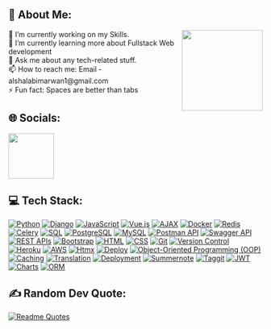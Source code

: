 ## 💫 About Me:
<img src="https://user-images.githubusercontent.com/74038190/229223156-0cbdaba9-3128-4d8e-8719-b6b4cf741b67.gif" width="160" align="right" /> 
🔭 I’m currently working on my Skills.<br>🌱 I’m currently learning more about Fullstack Web development<br>💬 Ask me about any tech-related stuff.<br>📫 How to reach me: Email - alshalabimarwan1@gmail.com<br>⚡ Fun fact: Spaces are better than tabs 










## 🌐 Socials:
<a href="https://www.linkedin.com/in/marwan-al-shalabi-794902288/"><img src="https://user-images.githubusercontent.com/74038190/235294012-0a55e343-37ad-4b0f-924f-c8431d9d2483.gif" width="90"></a>


## 💻 Tech Stack:

[![Python](https://img.shields.io/badge/Python-blue?style=for-the-badge&logo=python&logoColor=white&labelColor=306998)](https://www.python.org/)
[![Django](https://img.shields.io/badge/Django-green?style=for-the-badge&logo=django&logoColor=white&labelColor=092E20)](https://www.djangoproject.com/)
[![JavaScript](https://img.shields.io/badge/JavaScript-F7DF1E?style=for-the-badge&logo=javascript&logoColor=black&labelColor=F7DF1E)](https://developer.mozilla.org/en-US/docs/Web/JavaScript)
[![Vue.js](https://img.shields.io/badge/Vue.js-4FC08D?style=for-the-badge&logo=vue.js&logoColor=white&labelColor=4FC08D)](https://vuejs.org/)
[![AJAX](https://img.shields.io/badge/AJAX-111111?style=for-the-badge&labelColor=111111)](https://developer.mozilla.org/en-US/docs/Web/Guide/AJAX)
[![Docker](https://img.shields.io/badge/Docker-2496ED?style=for-the-badge&logo=docker&logoColor=white&labelColor=2496ED)](https://www.docker.com/)
[![Redis](https://img.shields.io/badge/Redis-DC382D?style=for-the-badge&logo=redis&logoColor=white&labelColor=DC382D)](https://redis.io/)
[![Celery](https://img.shields.io/badge/Celery-37814A?style=for-the-badge&logo=celery&logoColor=white&labelColor=37814A)](http://www.celeryproject.org/)
[![SQL](https://img.shields.io/badge/SQL-4479A1?style=for-the-badge&logo=sqlite&logoColor=white&labelColor=4479A1)](https://www.sqlite.org/)
[![PostgreSQL](https://img.shields.io/badge/PostgreSQL-336791?style=for-the-badge&logo=postgresql&logoColor=white&labelColor=336791)](https://www.postgresql.org/)
[![MySQL](https://img.shields.io/badge/MySQL-4479A1?style=for-the-badge&logo=mysql&logoColor=white&labelColor=4479A1)](https://www.mysql.com/)
[![Postman API](https://img.shields.io/badge/Postman%20API-FF6C37?style=for-the-badge&logo=postman&logoColor=white&labelColor=FF6C37)](https://www.postman.com/)
[![Swagger API](https://img.shields.io/badge/Swagger%20API-85EA2D?style=for-the-badge&logo=swagger&logoColor=black&labelColor=85EA2D)](https://swagger.io/)
[![REST APIs](https://img.shields.io/badge/REST%20APIs-111111?style=for-the-badge&logo=api&labelColor=111111)](https://restfulapi.net/)
[![Bootstrap](https://img.shields.io/badge/Bootstrap-563D7C?style=for-the-badge&logo=bootstrap&logoColor=white&labelColor=563D7C)](https://getbootstrap.com/)
[![HTML](https://img.shields.io/badge/HTML5-E34F26?style=for-the-badge&logo=html5&logoColor=white&labelColor=E34F26)](https://developer.mozilla.org/en-US/docs/Web/HTML)
[![CSS](https://img.shields.io/badge/CSS3-1572B6?style=for-the-badge&logo=css3&logoColor=white&labelColor=1572B6)](https://developer.mozilla.org/en-US/docs/Web/CSS)
[![Git](https://img.shields.io/badge/Git-F05032?style=for-the-badge&logo=git&logoColor=white&labelColor=000000)](https://git-scm.com/)
[![Version Control](https://img.shields.io/badge/Version%20Control-111111?style=for-the-badge&logo=git&logoColor=F05032&labelColor=111111)](https://git-scm.com/)
[![Heroku](https://img.shields.io/badge/Heroku-430098?style=for-the-badge&logo=heroku&logoColor=white&labelColor=430098)](https://www.heroku.com/)
[![AWS](https://img.shields.io/badge/AWS-232F3E?style=for-the-badge&logo=amazon-aws&logoColor=white&labelColor=232F3E)](https://aws.amazon.com/)
[![Htmx](https://img.shields.io/badge/Htmx-FF4700?style=for-the-badge&logo=htmx&logoColor=white&labelColor=FF4700)](https://htmx.org/)
[![Deploy](https://img.shields.io/badge/Deploy-2CA5E0?style=for-the-badge&logo=vercel&logoColor=white&labelColor=2CA5E0)](https://vercel.com/)
[![Object-Oriented Programming (OOP)](https://img.shields.io/badge/Object--Oriented%20Programming%20(OOP)-3333FF?style=for-the-badge&logo=oop&logoColor=white&labelColor=3333FF)](https://en.wikipedia.org/wiki/Object-oriented_programming)
<br>[![Caching](https://img.shields.io/badge/Caching-111111?style=for-the-badge&labelColor=111111)](https://en.wikipedia.org/wiki/Cache_(computing))
[![Translation](https://img.shields.io/badge/Translation-111111?style=for-the-badge&labelColor=111111)](https://en.wikipedia.org/wiki/Software_localization)
[![Deployment](https://img.shields.io/badge/Deployment-111111?style=for-the-badge&labelColor=111111)](https://en.wikipedia.org)
[![Summernote](https://img.shields.io/badge/Summernote-111111?style=for-the-badge&labelColor=111111)](https://summernote.org/)
[![Taggit](https://img.shields.io/badge/Taggit-111111?style=for-the-badge&labelColor=111111)](https://github.com/jazzband/django-taggit)
[![JWT](https://img.shields.io/badge/JWT-111111?style=for-the-badge&labelColor=111111)](https://jwt.io/)
[![Charts](https://img.shields.io/badge/Charts-111111?style=for-the-badge&labelColor=111111)](https://www.chartjs.org/)
[![ORM](https://img.shields.io/badge/ORM-111111?style=for-the-badge&labelColor=111111)](https://en.wikipedia.org/wiki/Object-relational_mapping)


## ✍️ Random Dev Quote:
[![Readme Quotes](https://quotes-github-readme.vercel.app/api?type=horizontal&theme=dark)](https://github.com/piyushsuthar/github-readme-quotes)

